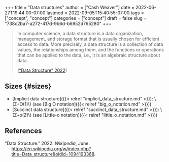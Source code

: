 +++
title = "Data structures"
author = ["Cash Weaver"]
date = 2022-06-27T19:44:00-07:00
lastmod = 2022-09-05T15:40:55-07:00
tags = ["concept", "concept"]
categories = ["concept"]
draft = false
slug = "738c2ba7-a272-417d-9b6d-b6952d765280"
+++

> In computer science, a data structure is a data organization, management, and storage format that is usually chosen for efficient access to data. More precisely, a data structure is a collection of data values, the relationships among them, and the functions or operations that can be applied to the data, i.e., it is an algebraic structure about data.
>
> (<a href="#citeproc_bib_item_1">“Data Structure” 2022</a>)


## Sizes {#sizes}

-   [Implicit data structure]({{< relref "implicit_data_structure.md" >}}): \\(Z+O(1)\\) (see [Big O notation]({{< relref "big_o_notation.md" >}}))
-   [Succinct data structure]({{< relref "succinct_data_structure.md" >}}): \\(Z+o(Z)\\) (see [Little-o notation]({{< relref "little_o_notation.md" >}}))

## References

<style>.csl-entry{text-indent: -1.5em; margin-left: 1.5em;}</style><div class="csl-bib-body">
  <div class="csl-entry"><a id="citeproc_bib_item_1"></a>“Data Structure.” 2022. <i>Wikipedia</i>, June. <a href="https://en.wikipedia.org/w/index.php?title=Data_structure&oldid=1094193368">https://en.wikipedia.org/w/index.php?title=Data_structure&#38;oldid=1094193368</a>.</div>
</div>
